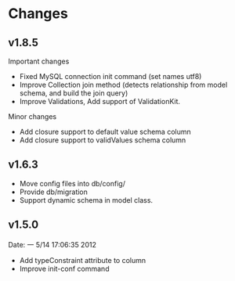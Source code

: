 Changes
=======

## v1.8.5

Important changes
- Fixed MySQL connection init command (set names utf8)
- Improve Collection join method (detects relationship from model schema, and build the join query)
- Improve Validations, Add support of ValidationKit.

Minor changes
- Add closure support to default value schema column
- Add closure support to validValues schema column

## v1.6.3

- Move config files into db/config/
- Provide db/migration
- Support dynamic schema in model class.

## v1.5.0 

Date: 一  5/14 17:06:35 2012

- Add typeConstraint attribute to column
- Improve init-conf command
